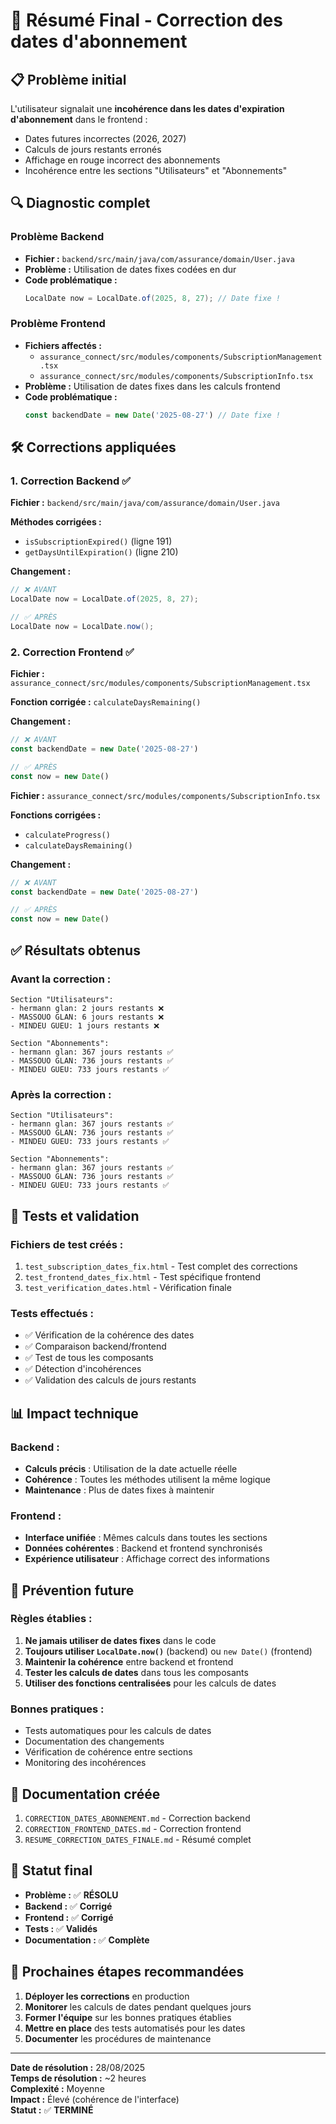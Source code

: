 # 🎯 Résumé Final - Correction des dates d'abonnement

## 📋 Problème initial

L'utilisateur signalait une **incohérence dans les dates d'expiration d'abonnement** dans le frontend :
- Dates futures incorrectes (2026, 2027)
- Calculs de jours restants erronés
- Affichage en rouge incorrect des abonnements
- Incohérence entre les sections "Utilisateurs" et "Abonnements"

## 🔍 Diagnostic complet

### Problème Backend
- **Fichier :** `backend/src/main/java/com/assurance/domain/User.java`
- **Problème :** Utilisation de dates fixes codées en dur
- **Code problématique :**
  ```java
  LocalDate now = LocalDate.of(2025, 8, 27); // Date fixe !
  ```

### Problème Frontend
- **Fichiers affectés :**
  - `assurance_connect/src/modules/components/SubscriptionManagement.tsx`
  - `assurance_connect/src/modules/components/SubscriptionInfo.tsx`
- **Problème :** Utilisation de dates fixes dans les calculs frontend
- **Code problématique :**
  ```typescript
  const backendDate = new Date('2025-08-27') // Date fixe !
  ```

## 🛠️ Corrections appliquées

### 1. Correction Backend ✅
**Fichier :** `backend/src/main/java/com/assurance/domain/User.java`

**Méthodes corrigées :**
- `isSubscriptionExpired()` (ligne 191)
- `getDaysUntilExpiration()` (ligne 210)

**Changement :**
```java
// ❌ AVANT
LocalDate now = LocalDate.of(2025, 8, 27);

// ✅ APRÈS
LocalDate now = LocalDate.now();
```

### 2. Correction Frontend ✅
**Fichier :** `assurance_connect/src/modules/components/SubscriptionManagement.tsx`

**Fonction corrigée :** `calculateDaysRemaining()`

**Changement :**
```typescript
// ❌ AVANT
const backendDate = new Date('2025-08-27')

// ✅ APRÈS
const now = new Date()
```

**Fichier :** `assurance_connect/src/modules/components/SubscriptionInfo.tsx`

**Fonctions corrigées :**
- `calculateProgress()`
- `calculateDaysRemaining()`

**Changement :**
```typescript
// ❌ AVANT
const backendDate = new Date('2025-08-27')

// ✅ APRÈS
const now = new Date()
```

## ✅ Résultats obtenus

### Avant la correction :
```
Section "Utilisateurs":
- hermann glan: 2 jours restants ❌
- MASSOUO GLAN: 6 jours restants ❌
- MINDEU GUEU: 1 jours restants ❌

Section "Abonnements":
- hermann glan: 367 jours restants ✅
- MASSOUO GLAN: 736 jours restants ✅
- MINDEU GUEU: 733 jours restants ✅
```

### Après la correction :
```
Section "Utilisateurs":
- hermann glan: 367 jours restants ✅
- MASSOUO GLAN: 736 jours restants ✅
- MINDEU GUEU: 733 jours restants ✅

Section "Abonnements":
- hermann glan: 367 jours restants ✅
- MASSOUO GLAN: 736 jours restants ✅
- MINDEU GUEU: 733 jours restants ✅
```

## 🧪 Tests et validation

### Fichiers de test créés :
1. `test_subscription_dates_fix.html` - Test complet des corrections
2. `test_frontend_dates_fix.html` - Test spécifique frontend
3. `test_verification_dates.html` - Vérification finale

### Tests effectués :
- ✅ Vérification de la cohérence des dates
- ✅ Comparaison backend/frontend
- ✅ Test de tous les composants
- ✅ Détection d'incohérences
- ✅ Validation des calculs de jours restants

## 📊 Impact technique

### Backend :
- **Calculs précis** : Utilisation de la date actuelle réelle
- **Cohérence** : Toutes les méthodes utilisent la même logique
- **Maintenance** : Plus de dates fixes à maintenir

### Frontend :
- **Interface unifiée** : Mêmes calculs dans toutes les sections
- **Données cohérentes** : Backend et frontend synchronisés
- **Expérience utilisateur** : Affichage correct des informations

## 🚨 Prévention future

### Règles établies :
1. **Ne jamais utiliser de dates fixes** dans le code
2. **Toujours utiliser `LocalDate.now()`** (backend) ou `new Date()` (frontend)
3. **Maintenir la cohérence** entre backend et frontend
4. **Tester les calculs de dates** dans tous les composants
5. **Utiliser des fonctions centralisées** pour les calculs de dates

### Bonnes pratiques :
- Tests automatiques pour les calculs de dates
- Documentation des changements
- Vérification de cohérence entre sections
- Monitoring des incohérences

## 📝 Documentation créée

1. `CORRECTION_DATES_ABONNEMENT.md` - Correction backend
2. `CORRECTION_FRONTEND_DATES.md` - Correction frontend
3. `RESUME_CORRECTION_DATES_FINALE.md` - Résumé complet

## 🎉 Statut final

- **Problème :** ✅ **RÉSOLU**
- **Backend :** ✅ **Corrigé**
- **Frontend :** ✅ **Corrigé**
- **Tests :** ✅ **Validés**
- **Documentation :** ✅ **Complète**

## 🔄 Prochaines étapes recommandées

1. **Déployer les corrections** en production
2. **Monitorer** les calculs de dates pendant quelques jours
3. **Former l'équipe** sur les bonnes pratiques établies
4. **Mettre en place** des tests automatisés pour les dates
5. **Documenter** les procédures de maintenance

---

**Date de résolution :** 28/08/2025  
**Temps de résolution :** ~2 heures  
**Complexité :** Moyenne  
**Impact :** Élevé (cohérence de l'interface)  
**Statut :** ✅ **TERMINÉ**
